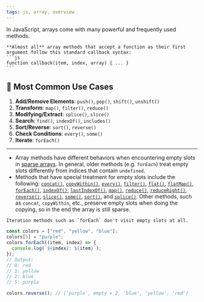 ```yaml
---
tags: js, array, overview
---
```


In JavaScript, arrays come with many powerful and frequently used methods.

````ad-note
**Almost all** array methods that accept a function as their first argument follow this standard callback syntax:
```js
function callback(item, index, array) { ... }
```
````

## 📢 **Most Common Use Cases**

1. **Add/Remove Elements**: `push()`, `pop()`, `shift()`, `unshift()`
2. **Transform**: `map()`, `filter()`, `reduce()`
3. **Modifying/Extract**: `splice()`, `slice()`
4. **Search**: `find()`, `indexOf()`, `includes()`
5. **Sort/Reverse**: `sort()`, `reverse()`
6. **Check Conditions**: `every()`, `some()`
7. **Iterate**: `forEach()`

----

- Array methods have different behaviors when encountering empty slots in [sparse arrays](https://developer.mozilla.org/en-US/docs/Web/JavaScript/Guide/Indexed_collections#sparse_arrays). In general, older methods (e.g. `forEach`) treat empty slots differently from indices that contain `undefined`.
- Methods that have special treatment for empty slots include the following: [`concat()`](https://developer.mozilla.org/en-US/docs/Web/JavaScript/Reference/Global_Objects/Array/concat), [`copyWithin()`](https://developer.mozilla.org/en-US/docs/Web/JavaScript/Reference/Global_Objects/Array/copyWithin), [`every()`](https://developer.mozilla.org/en-US/docs/Web/JavaScript/Reference/Global_Objects/Array/every), [`filter()`](https://developer.mozilla.org/en-US/docs/Web/JavaScript/Reference/Global_Objects/Array/filter), [`flat()`](https://developer.mozilla.org/en-US/docs/Web/JavaScript/Reference/Global_Objects/Array/flat), [`flatMap()`](https://developer.mozilla.org/en-US/docs/Web/JavaScript/Reference/Global_Objects/Array/flatMap), [`forEach()`](https://developer.mozilla.org/en-US/docs/Web/JavaScript/Reference/Global_Objects/Array/forEach), [`indexOf()`](https://developer.mozilla.org/en-US/docs/Web/JavaScript/Reference/Global_Objects/Array/indexOf), [`lastIndexOf()`](https://developer.mozilla.org/en-US/docs/Web/JavaScript/Reference/Global_Objects/Array/lastIndexOf), [`map()`](https://developer.mozilla.org/en-US/docs/Web/JavaScript/Reference/Global_Objects/Array/map), [`reduce()`](https://developer.mozilla.org/en-US/docs/Web/JavaScript/Reference/Global_Objects/Array/reduce), [`reduceRight()`](https://developer.mozilla.org/en-US/docs/Web/JavaScript/Reference/Global_Objects/Array/reduceRight), [`reverse()`](https://developer.mozilla.org/en-US/docs/Web/JavaScript/Reference/Global_Objects/Array/reverse), [`slice()`](https://developer.mozilla.org/en-US/docs/Web/JavaScript/Reference/Global_Objects/Array/slice), [`some()`](https://developer.mozilla.org/en-US/docs/Web/JavaScript/Reference/Global_Objects/Array/some), [`sort()`](https://developer.mozilla.org/en-US/docs/Web/JavaScript/Reference/Global_Objects/Array/sort), and [`splice()`](https://developer.mozilla.org/en-US/docs/Web/JavaScript/Reference/Global_Objects/Array/splice). Other methods, such as `concat`, `copyWithin`, etc., preserve empty slots when doing the copying, so in the end the array is still sparse.

```ad-note
Iteration methods such as `forEach` don't visit empty slots at all.
```

```js
const colors = ["red", "yellow", "blue"];
colors[5] = "purple";
colors.forEach((item, index) => {
  console.log(`${index}: ${item}`);
});
// Output:
// 0: red
// 1: yellow
// 2: blue
// 5: purple

colors.reverse(); // ['purple', empty × 2, 'blue', 'yellow', 'red']
```